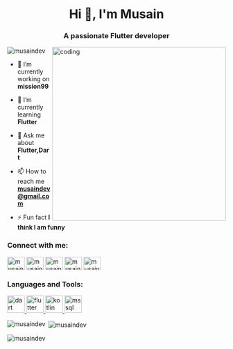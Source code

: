 


<h1 align="center">Hi 👋, I'm Musain</h1>
<h3 align="center">A passionate Flutter developer</h3>
<img align="right" alt="coding" width="400"src="https://i.pinimg.com/originals/85/04/77/850477fed08bfe98598082bcd309ce70.gif"> 

<p align="left"> <img src="https://komarev.com/ghpvc/?username=musaindev&label=Profile%20views&color=0e75b6&style=flat" alt="musaindev" /> </p>

- 🔭 I’m currently working on **mission99**

- 🌱 I’m currently learning **Flutter**

- 💬 Ask me about **Flutter,Dart**

- 📫 How to reach me **musaindev@gmail.com**

- ⚡ Fun fact **I think I am funny**

<h3 align="left">Connect with me:</h3>
<p align="left">
<a href="https://twitter.com/musaindev" target="blank"><img align="center" src="https://raw.githubusercontent.com/rahuldkjain/github-profile-readme-generator/master/src/images/icons/Social/twitter.svg" alt="musaindev" height="30" width="40" /></a>
<a href="https://linkedin.com/in/musaindev" target="blank"><img align="center" src="https://raw.githubusercontent.com/rahuldkjain/github-profile-readme-generator/master/src/images/icons/Social/linked-in-alt.svg" alt="musaindev" height="30" width="40" /></a>
<a href="https://stackoverflow.com/users/musaindev" target="blank"><img align="center" src="https://raw.githubusercontent.com/rahuldkjain/github-profile-readme-generator/master/src/images/icons/Social/stack-overflow.svg" alt="musaindev" height="30" width="40" /></a>
<a href="https://fb.com/musaindev" target="blank"><img align="center" src="https://raw.githubusercontent.com/rahuldkjain/github-profile-readme-generator/master/src/images/icons/Social/facebook.svg" alt="musaindev" height="30" width="40" /></a>
<a href="https://instagram.com/musaindev" target="blank"><img align="center" src="https://raw.githubusercontent.com/rahuldkjain/github-profile-readme-generator/master/src/images/icons/Social/instagram.svg" alt="musaindev" height="30" width="40" /></a>
</p>

<h3 align="left">Languages and Tools:</h3>
<p align="left"> <a href="https://dart.dev" target="_blank" rel="noreferrer"> <img src="https://www.vectorlogo.zone/logos/dartlang/dartlang-icon.svg" alt="dart" width="40" height="40"/> </a> <a href="https://flutter.dev" target="_blank" rel="noreferrer"> <img src="https://www.vectorlogo.zone/logos/flutterio/flutterio-icon.svg" alt="flutter" width="40" height="40"/> </a> <a href="https://kotlinlang.org" target="_blank" rel="noreferrer"> <img src="https://www.vectorlogo.zone/logos/kotlinlang/kotlinlang-icon.svg" alt="kotlin" width="40" height="40"/> </a> <a href="https://www.microsoft.com/en-us/sql-server" target="_blank" rel="noreferrer"> <img src="https://www.svgrepo.com/show/303229/microsoft-sql-server-logo.svg" alt="mssql" width="40" height="40"/> </a> </p>

<p><img align="left" src="https://github-readme-stats.vercel.app/api/top-langs?username=musaindev&show_icons=true&locale=en&layout=compact" alt="musaindev" /></p>

<p>&nbsp;<img align="center" src="https://github-readme-stats.vercel.app/api?username=musaindev&show_icons=true&locale=en" alt="musaindev" /></p>

<p><img align="center" src="https://github-readme-streak-stats.herokuapp.com/?user=musaindev&" alt="musaindev" /></p>
